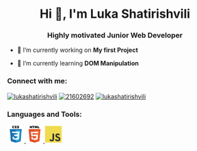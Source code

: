 <h1 align="center">Hi 👋, I'm Luka Shatirishvili</h1>
<h3 align="center">Highly motivated Junior Web Developer</h3>

- 🔭 I’m currently working on **My first Project**

- 🌱 I’m currently learning **DOM Manipulation**

<h3 align="left">Connect with me:</h3>
<p align="left">
<a href="https://linkedin.com/in/lukashatirishvili" target="blank"><img align="center" src="https://raw.githubusercontent.com/rahuldkjain/github-profile-readme-generator/master/src/images/icons/Social/linked-in-alt.svg" alt="lukashatirishvili" height="30" width="40" /></a>
<a href="https://stackoverflow.com/users/21602692" target="blank"><img align="center" src="https://raw.githubusercontent.com/rahuldkjain/github-profile-readme-generator/master/src/images/icons/Social/stack-overflow.svg" alt="21602692" height="30" width="40" /></a>
<a href="https://codeforces.com/profile/lukashatirishvili" target="blank"><img align="center" src="https://raw.githubusercontent.com/rahuldkjain/github-profile-readme-generator/master/src/images/icons/Social/codeforces.svg" alt="lukashatirishvili" height="30" width="40" /></a>
</p>

<h3 align="left">Languages and Tools:</h3>
<p align="left"> <a href="https://www.w3schools.com/css/" target="_blank" rel="noreferrer"> <img src="https://raw.githubusercontent.com/devicons/devicon/master/icons/css3/css3-original-wordmark.svg" alt="css3" width="40" height="40"/> </a> <a href="https://www.w3.org/html/" target="_blank" rel="noreferrer"> <img src="https://raw.githubusercontent.com/devicons/devicon/master/icons/html5/html5-original-wordmark.svg" alt="html5" width="40" height="40"/> </a> <a href="https://developer.mozilla.org/en-US/docs/Web/JavaScript" target="_blank" rel="noreferrer"> <img src="https://raw.githubusercontent.com/devicons/devicon/master/icons/javascript/javascript-original.svg" alt="javascript" width="40" height="40"/> </a> </p>

